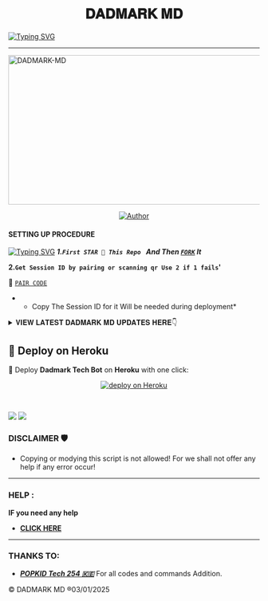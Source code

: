 <h1 align="center">𝐃𝐀𝐃𝐌𝐀𝐑𝐊 𝐌𝐃</h1>
<p align="center">  

<a href="https://git.io/typing-svg"><img src="https://readme-typing-svg.demolab.com?font=Black+Ops+One&size=100&pause=1000&color=FF0000&center=true&width=1000&height=200&lines=𝐃𝐀𝐃𝐌𝐀𝐑𝐊-𝐌𝐃-𝐕1.0" alt="Typing SVG" /></a>
  </p>
  
---  

 <p/>
    <img alt="DADMARK-MD" width="700" height="300" src="https://files.catbox.moe/xscaak.jpg">
<p align="center">
<p align="center">
<a href="https://github.com/dadmarkmd/dadmarkmd "><img title="Author" src="https://img.shields.io/badge/DADMARK-MRM-black?style=for-the-badge&logo=github"></a>
<p/>


#### SETTING UP PROCEDURE
<a href="https://git.io/typing-svg"><img src="https://readme-typing-svg.demolab.com?font=Black+Ops+One&size=50&pause=1000&color=red&center=true&width=890&height=80&lines=FORKING+THIS+REPO+IS+A+MUST" alt="Typing SVG" /></a>
***1.`First STAR 🌟 This Repo ` And Then [`FORK`](https://github.com/dadmarkmd/dadmarkmd/fork) It***

**2.`Get Session ID by pairing or scanning qr Use 2 if 1 fails`'**

🗿 [`PAIR CODE`](https://paircase.onrender.com/pair) 

* - Copy The Session ID for it Will be needed during deployment*

<details>
<summary>𝐕𝐈𝐄𝐖 𝐋𝐀𝐓𝐄𝐒𝐓 𝐃𝐀𝐃𝐌𝐀𝐑𝐊 𝐌𝐃 𝐔𝐏𝐃𝐀𝐓𝐄𝐒 𝐇𝐄𝐑𝐄👇</summary>
  

-| Commands Name               |Yes  |
-| ----------------------------| ----|
-| •AUTO REACT MESSAGE ADDED   | ✅  |
-| •AUTO REPLY MESSAGE ADDED   | ✅  |
-| •AUTO REACT STATUS ADDED    | ✅  |
-| •AUTO READ MESSAGE ADDED    | ✅  |
-| •AUTO REJECT CALL ADDED     | ✅  |
-| •AUDIO REPLY ADDED          | ✅  |
-| •AUTO SAVE CONTACTS ADDED   | ✅  |
-| •FUN CMD HACK ADDED         | ✅  |
-| •GPT ADDED                  | ✅  |

</details>

## 🚀 Deploy on Heroku  

💜 Deploy **Dadmark Tech Bot** on **Heroku** with one click:  

<p align="center">
  <a href="https://tinyurl.com/3yjhc7ea"target="_blank"><img alt="deploy on Heroku" src="https://img.shields.io/badge/HEROKU-🚀 DEPLOY NOW 🚀-red?style=for-the-badge&logo=heroku&logoColor=white&labelColor=black"/>
  </a>
</p>
<br>

<a><img src='https://i.imgur.com/LyHic3i.gif'/></a>
<a><img src='https://i.imgur.com/LyHic3i.gif'/></a>
 


### DISCLAIMER 🛡 
- Copying or modying this script is not
allowed! For we shall not offer any help if any error occur!

***
### HELP :
**IF you need any help**
- [**CLICK HERE**](https:wa.me/254714342128)


***
### THANKS TO:
- [***POPKID Tech 254 🇰🇪***](https://github.com/Popkiddevs) For all codes and commands Addition.


© DADMARK MD ®03/01/2025
